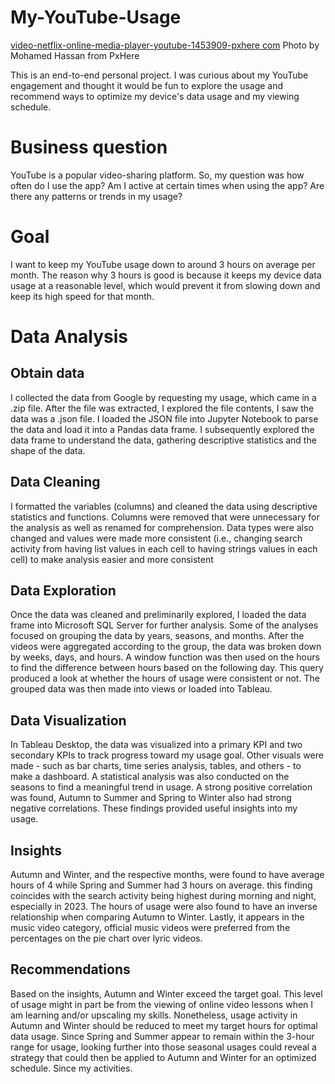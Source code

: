 # My-YouTube-Usage
[video-netflix-online-media-player-youtube-1453909-pxhere com](https://github.com/Nero103/My-YouTube-Usage/assets/92405860/7937d2f6-1649-4db1-bdbf-7ad0a81a22dc)
Photo by Mohamed Hassan from PxHere

This is an end-to-end personal project. I was curious about my YouTube engagement and thought it would be fun to explore the usage and recommend ways to optimize my device's data usage and my viewing schedule.

# Business question
YouTube is a popular video-sharing platform. So, my question was how often do I use the app? Am I active at certain times when using the app? Are there any patterns or trends in my usage?

# Goal
I want to keep my YouTube usage down to around 3 hours on average per month. The reason why 3 hours is good is because it keeps my device data usage at a reasonable level, which would prevent it from slowing down and keep its high speed for that month.

# Data Analysis

## Obtain data
I collected the data from Google by requesting my usage, which came in a .zip file. After the file was extracted, I explored the file contents, I saw the data was a .json file. I loaded the JSON file into Jupyter Notebook to parse the data and load it into a Pandas data frame. I subsequently explored the data frame to understand the data, gathering descriptive statistics and the shape of the data.

## Data Cleaning
I formatted the variables (columns) and cleaned the data using descriptive statistics and functions. Columns were removed that were unnecessary for the analysis as well as renamed for comprehension. Data types were also changed and values were made more consistent (i.e., changing search activity from having list values in each cell to having strings values in each cell) to make analysis easier and more consistent

## Data Exploration
Once the data was cleaned and preliminarily explored, I loaded the data frame into Microsoft SQL Server for further analysis. Some of the analyses focused on grouping the data by years, seasons, and months. After the videos were aggregated according to the group, the data was broken down by weeks, days, and hours. A window function was then used on the hours to find the difference between hours based on the following day. This query produced a look at whether the hours of usage were consistent or not. The grouped data was then made into views or loaded into Tableau.

## Data Visualization
In Tableau Desktop, the data was visualized into a primary KPI and two secondary KPIs to track progress toward my usage goal. Other visuals were made - such as bar charts, time series analysis, tables, and others - to make a dashboard. A statistical analysis was also conducted on the seasons to find a meaningful trend in usage. A strong positive correlation was found, Autumn to Summer and Spring to Winter also had strong negative correlations. These findings provided useful insights into my usage.

## Insights
Autumn and Winter, and the respective months, were found to have average hours of 4 while Spring and Summer had 3 hours on average. this finding coincides with the search activity being highest during morning and night, especially in 2023. The hours of usage were also found to have an inverse relationship when comparing Autumn to Winter. Lastly, it appears in the music video category, official music videos were preferred from the percentages on the pie chart over lyric videos.

## Recommendations
Based on the insights, Autumn and Winter exceed the target goal. This level of usage might in part be from the viewing of online video lessons when I am learning and/or upscaling my skills. Nonetheless, usage activity in Autumn and Winter should be reduced to meet my target hours for optimal data usage. Since Spring and Summer appear to remain within the 3-hour range for usage, looking further into those seasonal usages could reveal a strategy that could then be applied to Autumn and Winter for an optimized schedule. Since my activities.
